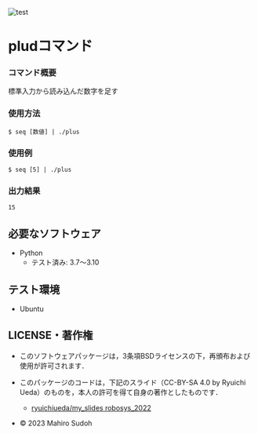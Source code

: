 ![test](https://github.com/suudoohmahiro/robosys2023/actions/workflows/test.yml/badge.svg)

# pludコマンド

### コマンド概要
標準入力から読み込んだ数字を足す

### 使用方法
```
$ seq [数値] | ./plus
```
### 使用例
```
$ seq [5] | ./plus
```

### 出力結果
```
15
```

## 必要なソフトウェア
* Python
  * テスト済み: 3.7～3.10

## テスト環境
* Ubuntu  

## LICENSE・著作権

* このソフトウェアパッケージは，3条項BSDライセンスの下，再頒布および使用が許可されます．
* このパッケージのコードは，下記のスライド（CC-BY-SA 4.0 by Ryuichi Ueda）のものを，本人の許可を得て自身の著作としたものです．
	* [ryuichiueda/my_slides robosys_2022](https://github.com/ryuichiueda/my_slides/tree/master/robosys_2022)

* © 2023 Mahiro Sudoh

